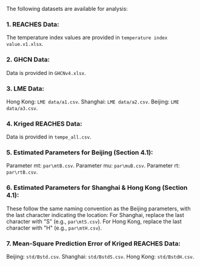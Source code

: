 The following datasets are available for analysis:

### 1. REACHES Data:

The temperature index values are provided in `temperature index value.v1.xlsx`.

### 2. GHCN Data:

Data is provided in `GHCNv4.xlsx`.

### 3. LME Data:

Hong Kong: `LME data/a1.csv`.
Shanghai: `LME data/a2.csv`.
Beijing: `LME data/a3.csv`.

### 4. Kriged REACHES Data:

Data is provided in `tempe_all.csv`.

### 5. Estimated Parameters for Beijing (Section 4.1):

Parameter mt: `par\mtB.csv`.
Parameter mu: `par\muB.csv`.
Parameter rt: `par\rtB.csv`.

### 6. Estimated Parameters for Shanghai & Hong Kong (Section 4.1):

These follow the same naming convention as the Beijing parameters, with the last character indicating the location:
For Shanghai, replace the last character with "S" (e.g., `par\mtS.csv`).
For Hong Kong, replace the last character with "H" (e.g., `par\mtH.csv`).

### 7. Mean-Square Prediction Error of Kriged REACHES Data:

Beijing: `std/Bstd.csv`.
Shanghai: `std/BstdS.csv`.
Hong Kong: `std/BstdH.csv`.
